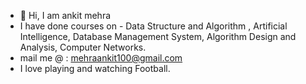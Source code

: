 - 👋 Hi, I am ankit mehra
- I have done courses on - Data Structure and Algorithm , Artificial Intelligence, Database Management System, Algorithm Design and Analysis, Computer Networks.
- mail me @ : mehraankit100@gmail.com
- I love playing and watching Football.

<!---
alfa-mike/alfa-mike is a ✨ special ✨ repository because its `README.md` (this file) appears on your GitHub profile.
You can click the Preview link to take a look at your changes.
--->
